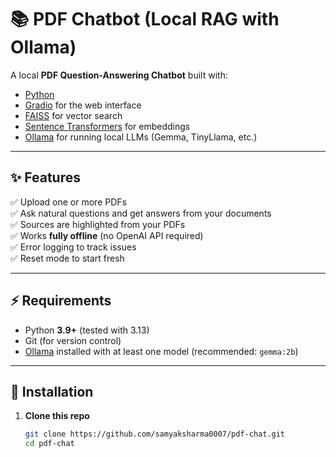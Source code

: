 # 📚 PDF Chatbot (Local RAG with Ollama)

A local **PDF Question-Answering Chatbot** built with:
- [Python](https://www.python.org/)
- [Gradio](https://gradio.app/) for the web interface
- [FAISS](https://github.com/facebookresearch/faiss) for vector search
- [Sentence Transformers](https://www.sbert.net/) for embeddings
- [Ollama](https://ollama.ai/) for running local LLMs (Gemma, TinyLlama, etc.)

---

## ✨ Features
✅ Upload one or more PDFs  
✅ Ask natural questions and get answers from your documents  
✅ Sources are highlighted from your PDFs  
✅ Works **fully offline** (no OpenAI API required)  
✅ Error logging to track issues  
✅ Reset mode to start fresh  

---

## ⚡ Requirements
- Python **3.9+** (tested with 3.13)  
- Git (for version control)  
- [Ollama](https://ollama.ai/) installed with at least one model (recommended: `gemma:2b`)  

---

## 🔧 Installation

1. **Clone this repo**
   ```bash
   git clone https://github.com/samyaksharma0007/pdf-chat.git
   cd pdf-chat
